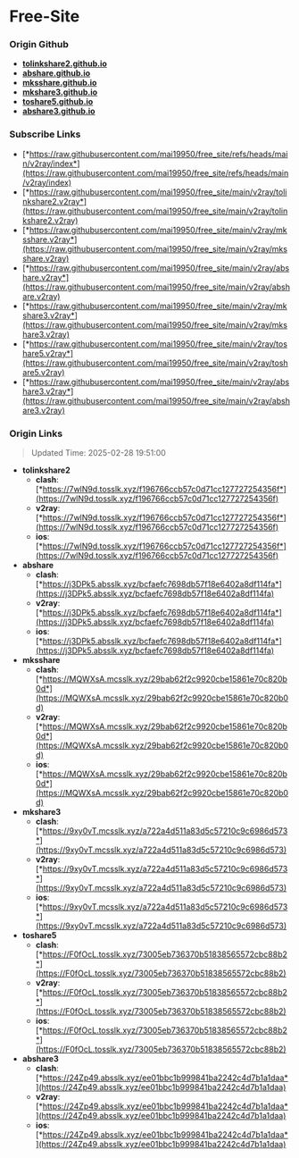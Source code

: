 # Free-Site

### Origin Github

- [**tolinkshare2.github.io**](https://github.com/tolinkshare2/tolinkshare2.github.io)
- [**abshare.github.io**](https://github.com/abshare/abshare.github.io)
- [**mksshare.github.io**](https://github.com/mksshare/mksshare.github.io)
- [**mkshare3.github.io**](https://github.com/mkshare3/mkshare3.github.io)
- [**toshare5.github.io**](https://github.com/toshare5/toshare5.github.io)
- [**abshare3.github.io**](https://github.com/abshare3/abshare3.github.io)

### Subscribe Links

- [*https://raw.githubusercontent.com/mai19950/free_site/refs/heads/main/v2ray/index*](https://raw.githubusercontent.com/mai19950/free_site/refs/heads/main/v2ray/index)
- [*https://raw.githubusercontent.com/mai19950/free_site/main/v2ray/tolinkshare2.v2ray*](https://raw.githubusercontent.com/mai19950/free_site/main/v2ray/tolinkshare2.v2ray)
- [*https://raw.githubusercontent.com/mai19950/free_site/main/v2ray/mksshare.v2ray*](https://raw.githubusercontent.com/mai19950/free_site/main/v2ray/mksshare.v2ray)
- [*https://raw.githubusercontent.com/mai19950/free_site/main/v2ray/abshare.v2ray*](https://raw.githubusercontent.com/mai19950/free_site/main/v2ray/abshare.v2ray)
- [*https://raw.githubusercontent.com/mai19950/free_site/main/v2ray/mkshare3.v2ray*](https://raw.githubusercontent.com/mai19950/free_site/main/v2ray/mkshare3.v2ray)
- [*https://raw.githubusercontent.com/mai19950/free_site/main/v2ray/toshare5.v2ray*](https://raw.githubusercontent.com/mai19950/free_site/main/v2ray/toshare5.v2ray)
- [*https://raw.githubusercontent.com/mai19950/free_site/main/v2ray/abshare3.v2ray*](https://raw.githubusercontent.com/mai19950/free_site/main/v2ray/abshare3.v2ray)

### Origin Links

> Updated Time: 2025-02-28 19:51:00

- **tolinkshare2**
  - **clash**: [*https://7wlN9d.tosslk.xyz/f196766ccb57c0d71cc127727254356f*](https://7wlN9d.tosslk.xyz/f196766ccb57c0d71cc127727254356f)
  - **v2ray**: [*https://7wlN9d.tosslk.xyz/f196766ccb57c0d71cc127727254356f*](https://7wlN9d.tosslk.xyz/f196766ccb57c0d71cc127727254356f)
  - **ios**: [*https://7wlN9d.tosslk.xyz/f196766ccb57c0d71cc127727254356f*](https://7wlN9d.tosslk.xyz/f196766ccb57c0d71cc127727254356f)
- **abshare**
  - **clash**: [*https://j3DPk5.absslk.xyz/bcfaefc7698db57f18e6402a8df114fa*](https://j3DPk5.absslk.xyz/bcfaefc7698db57f18e6402a8df114fa)
  - **v2ray**: [*https://j3DPk5.absslk.xyz/bcfaefc7698db57f18e6402a8df114fa*](https://j3DPk5.absslk.xyz/bcfaefc7698db57f18e6402a8df114fa)
  - **ios**: [*https://j3DPk5.absslk.xyz/bcfaefc7698db57f18e6402a8df114fa*](https://j3DPk5.absslk.xyz/bcfaefc7698db57f18e6402a8df114fa)
- **mksshare**
  - **clash**: [*https://MQWXsA.mcsslk.xyz/29bab62f2c9920cbe15861e70c820b0d*](https://MQWXsA.mcsslk.xyz/29bab62f2c9920cbe15861e70c820b0d)
  - **v2ray**: [*https://MQWXsA.mcsslk.xyz/29bab62f2c9920cbe15861e70c820b0d*](https://MQWXsA.mcsslk.xyz/29bab62f2c9920cbe15861e70c820b0d)
  - **ios**: [*https://MQWXsA.mcsslk.xyz/29bab62f2c9920cbe15861e70c820b0d*](https://MQWXsA.mcsslk.xyz/29bab62f2c9920cbe15861e70c820b0d)
- **mkshare3**
  - **clash**: [*https://9xy0vT.mcsslk.xyz/a722a4d511a83d5c57210c9c6986d573*](https://9xy0vT.mcsslk.xyz/a722a4d511a83d5c57210c9c6986d573)
  - **v2ray**: [*https://9xy0vT.mcsslk.xyz/a722a4d511a83d5c57210c9c6986d573*](https://9xy0vT.mcsslk.xyz/a722a4d511a83d5c57210c9c6986d573)
  - **ios**: [*https://9xy0vT.mcsslk.xyz/a722a4d511a83d5c57210c9c6986d573*](https://9xy0vT.mcsslk.xyz/a722a4d511a83d5c57210c9c6986d573)
- **toshare5**
  - **clash**: [*https://F0fOcL.tosslk.xyz/73005eb736370b51838565572cbc88b2*](https://F0fOcL.tosslk.xyz/73005eb736370b51838565572cbc88b2)
  - **v2ray**: [*https://F0fOcL.tosslk.xyz/73005eb736370b51838565572cbc88b2*](https://F0fOcL.tosslk.xyz/73005eb736370b51838565572cbc88b2)
  - **ios**: [*https://F0fOcL.tosslk.xyz/73005eb736370b51838565572cbc88b2*](https://F0fOcL.tosslk.xyz/73005eb736370b51838565572cbc88b2)
- **abshare3**
  - **clash**: [*https://24Zp49.absslk.xyz/ee01bbc1b999841ba2242c4d7b1a1daa*](https://24Zp49.absslk.xyz/ee01bbc1b999841ba2242c4d7b1a1daa)
  - **v2ray**: [*https://24Zp49.absslk.xyz/ee01bbc1b999841ba2242c4d7b1a1daa*](https://24Zp49.absslk.xyz/ee01bbc1b999841ba2242c4d7b1a1daa)
  - **ios**: [*https://24Zp49.absslk.xyz/ee01bbc1b999841ba2242c4d7b1a1daa*](https://24Zp49.absslk.xyz/ee01bbc1b999841ba2242c4d7b1a1daa)
